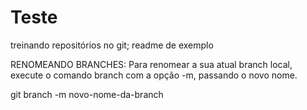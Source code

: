 # Teste
treinando repositórios no git;
readme de exemplo

RENOMEANDO BRANCHES:
Para renomear a sua atual branch local, 
execute o comando branch com a opção -m,
 passando o novo nome.

git branch -m novo-nome-da-branch

